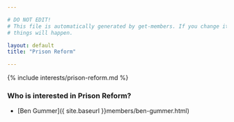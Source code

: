 ```yaml
---

# DO NOT EDIT!
# This file is automatically generated by get-members. If you change it, bad
# things will happen.

layout: default
title: "Prison Reform"

---
```


{% include interests/prison-reform.md %}

### Who is interested in Prison Reform?


* [Ben Gummer]({ site.baseurl }}members/ben-gummer.html)
